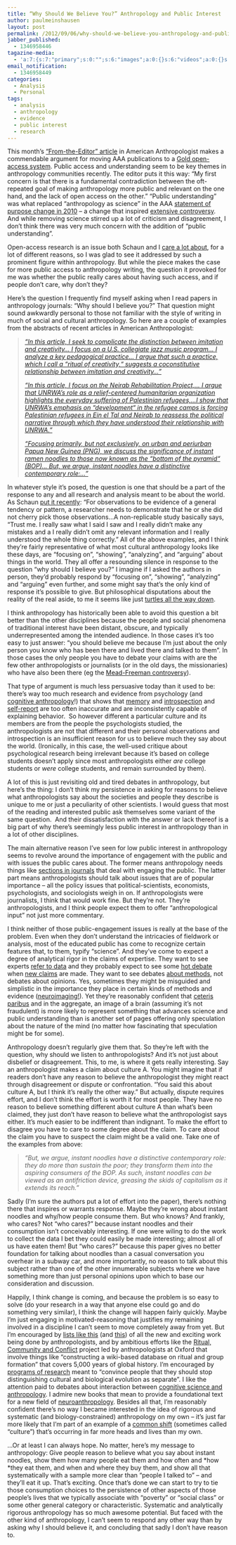 ```yaml
---
title: “Why Should We Believe You?” Anthropology and Public Interest
author: paulmeinshausen
layout: post
permalink: /2012/09/06/why-should-we-believe-you-anthropology-and-public-interest/
jabber_published:
  - 1346958446
tagazine-media:
  - 'a:7:{s:7:"primary";s:0:"";s:6:"images";a:0:{}s:6:"videos";a:0:{}s:11:"image_count";i:0;s:6:"author";s:8:"20544712";s:7:"blog_id";s:8:"32115977";s:9:"mod_stamp";s:19:"2012-09-06 19:07:22";}'
email_notification:
  - 1346958449
categories:
  - Analysis
  - Personal
tags:
  - analysis
  - anthropology
  - evidence
  - public interest
  - research
---
```

This month’s [“From-the-Editor” article][1] in American Anthropologist makes a commendable argument for moving AAA publications to a [Gold open-access system][2]. Public access and understanding seem to be key themes in anthropology communities recently. The editor puts it this way: “My first concern is that there is a fundamental contradiction between the oft-repeated goal of making anthropology more public and relevant on the one hand, and the lack of open access on the other.” “Public understanding” was what replaced “anthropology as science” in the AAA [statement of purpose change in 2010][3] &#8211; a change that inspired [extensive controversy][4]. And while removing science stirred up a lot of criticism and disagreement, I don’t think there was very much concern with the addition of “public understanding”. <!--more-->

Open-access research is an issue both Schaun and I [care a lot about][5], for a lot of different reasons, so I was glad to see it addressed by such a prominent figure within anthropology. But while the piece makes the case for more public access to anthropology writing, the question it provoked for me was whether the public really cares about having such access, and if people don’t care, why don’t they?

Here’s the question I frequently find myself asking when I read papers in anthropology journals: “Why should I believe you?” That question might sound awkwardly personal to those not familiar with the style of writing in much of social and cultural anthropology. So here are a couple of examples from the abstracts of recent articles in American Anthropologist:

> *[“In this article, I seek to complicate the distinction between imitation and creativity… I focus on a U.S. collegiate jazz music program… I analyze a key pedagogical practice… I argue that such a practice, which I call a &#8220;ritual of creativity,“ suggests a coconstitutive relationship between imitation and creativity…”][6]*
> 
> *[“In this article, I focus on the Neirab Rehabilitation Project,… I argue that UNRWA&#8217;s role as a relief-centered humanitarian organization highlights the everyday suffering of Palestinian refugees,…I show that UNRWA&#8217;s emphasis on &#8220;development“ in the refugee camps is forcing Palestinian refugees in Ein el Tal and Neirab to reassess the political narrative through which they have understood their relationship with UNRWA.”][7]*
> 
> *[“Focusing primarily, but not exclusively, on urban and periurban Papua New Guinea (PNG), we discuss the significance of instant ramen noodles to those now known as the &#8220;bottom of the pyramid“ (BOP)… But, we argue, instant noodles have a distinctive contemporary role:…”][8]*

In whatever style it’s posed, the question is one that should be a part of the response to any and all research and analysis meant to be about the world. As Schaun [put it recently][9]: “For observations to be evidence of a general tendency or pattern, a researcher needs to demonstrate that he or she did not cherry pick those observations…A non-replicable study basically says, “Trust me. I really saw what I said I saw and I really didn’t make any mistakes and a I really didn’t omit any relevant information and I really understood the whole thing correctly.” All of the above examples, and I think they’re fairly representative of what most cultural anthropology looks like these days, are “focusing on”, “showing”, “analyzing”, and “arguing” about things in the world. They all offer a resounding silence in response to the question “why should I believe you?” I imagine if I asked the authors in person, they’d probably respond by “focusing on”, “showing”, “analyzing” and “arguing” even further, and some might say that’s the only kind of response it’s possible to give. But philosophical disputations about the reality of the real aside, to me it seems like just [turtles all the way down][10].

I think anthropology has historically been able to avoid this question a bit better than the other disciplines because the people and social phenomena of traditional interest have been distant, obscure, and typically underrepresented among the intended audience. In those cases it’s too easy to just answer: “you should believe me because I’m just about the only person you know who has been there and lived there and talked to them”. In those cases the only people you have to debate your claims with are the few other anthropologists or journalists (or in the old days, the missionaries) who have also been there (eg the [Mead-Freeman controversy][11]).

That type of argument is much less persuasive today than it used to be: there’s way too much research and evidence from psychology (and [cognitive anthropology][12]!) that shows that [memory][13] and [introspection][14] and [self-report][15] are too often inaccurate and are inconsistently capable of explaining behavior.  So however different a particular culture and its members are from the people the psychologists studied, the anthropologists are not that different and their personal observations and introspection is an insufficient reason for us to believe much they say about the world. (Ironically, in this case, the well-used critique about psychological research being irrelevant because it’s based on college students doesn’t apply since most anthropologists either *are* college students or *were* college students, and remain surrounded by them).

A lot of this is just revisiting old and tired debates in anthropology, but here’s the thing: I don’t think my persistence in asking for reasons to believe what anthropologists say about the societies and people they describe is unique to me or just a peculiarity of other scientists. I would guess that most of the reading and interested public ask themselves some variant of the same question.  And their dissatisfaction with the answer or lack thereof is a big part of why there’s seemingly less public interest in anthropology than in a lot of other disciplines.

The main alternative reason I’ve seen for low public interest in anthropology seems to revolve around the importance of engagement with the public and with issues the public cares about. The former means anthropology needs things like [sections in journals][16] that deal with engaging the public. The latter part means anthropologists should talk about issues that are of popular importance – all the policy issues that political-scientists, economists, psychologists, and sociologists weigh in on. If anthropologists were journalists, I think that would work fine. But they’re not. They’re anthropologists, and I think people expect them to offer “anthropological input” not just more commentary.

I think neither of those public-engagement issues is really at the base of the problem. Even when they don’t understand the intricacies of fieldwork or analysis, most of the educated public has come to recognize certain features that, to them, typify “science”. And they’ve come to expect a degree of analytical rigor in the claims of expertise. They want to see experts [refer to data][17] and they probably expect to see some [hot debate][18] when [new claims][19] are made. They want to see debates [about methods][20], not debates about opinions. Yes, sometimes they might be misguided and simplistic in the importance they place in certain kinds of methods and evidence ([neuroimaging!][21]). Yet they’re reasonably confident that [ceteris paribus][22] and in the aggregate, an image of a brain (assuming it’s not fraudulent) is more likely to represent something that advances science and public understanding than is another set of pages offering only speculation about the nature of the mind (no matter how fascinating that speculation might be for some).

Anthropology doesn’t regularly give them that. So they’re left with the question, why should we listen to anthropologists? And it’s not just about disbelief or disagreement. This, to me, is where it gets really interesting. Say an anthropologist makes a claim about culture A. You might imagine that if readers don’t have any reason to believe the anthropologist they might react through disagreement or dispute or confrontation. “You said this about culture A, but I think it’s really the other way.” But actually, dispute requires effort, and I don’t think the effort is worth it for most people. They have no reason to believe something different about culture A than what’s been claimed, they just don’t have reason to believe what the anthropologist says either. It’s much easier to be indifferent than indignant. To make the effort to disagree you have to care to some degree about the claim. To care about the claim you have to suspect the claim might be a valid one. Take one of the examples from above:

> *“But, we argue, instant noodles have a distinctive contemporary role: they do more than sustain the poor; they transform them into the aspiring consumers of the BOP. As such, instant noodles can be viewed as an antifriction device, greasing the skids of capitalism as it extends its reach.”*

Sadly (I’m sure the authors put a lot of effort into the paper), there’s nothing there that inspires or warrants response. Maybe they’re wrong about instant noodles and why/how people consume them. But who knows? And frankly, who cares? Not “who cares?” because instant noodles and their consumption isn’t conceivably interesting. If one were wiling to do the work to collect the data I bet they could easily be made interesting; almost all of us have eaten them! But “who cares?” because this paper gives no better foundation for talking about noodles than a casual conversation you overhear in a subway car, and more importantly, no reason to talk about this subject rather than one of the other innumerable subjects where we have something more than just personal opinions upon which to base our consideration and discussion.

Happily, I think change is coming, and because the problem is so easy to solve (do your research in a way that anyone else could go and do something very similar), I think the change will happen fairly quickly. Maybe I’m just engaging in motivated-reasoning that justifies my remaining involved in a discipline I can’t seem to move completely away from yet. But I’m encouraged by [lists like this][23] (and [this][24]) of all the new and exciting work being done by anthropologists, and by ambitious efforts like the [Ritual, Community and Conflict][25] project led by anthropologists at Oxford that involve things like “constructing a wiki-based database on ritual and group formation” that covers 5,000 years of global history. I’m encouraged by [programs of research][26] meant to “convince people that they should stop distinguishing cultural and biological evolution as separate”. I like the attention paid to debates about interaction between [cognitive science and anthropology][27]. I admire new books that mean to provide a foundational text for a new field of [neuroanthropology][28]. Besides all that, I’m reasonably confident there’s no way I became interested in the idea of rigorous and systematic (and biology-constrained) anthropology on my own – it’s just far more likely that I’m part of an example of a [common shift][29] (sometimes called “culture”) that’s occurring in far more heads and lives than my own.

…Or at least I can always hope. No matter, here’s my message to anthropology: Give people reason to believe what you say about instant noodles, show them how many people eat them and how often and *how *they eat them, and when and where they buy them, and show all that systematically with a sample more clear than “people I talked to” – and they’ll eat it up. That’s exciting. Once that’s done we can start to try to tie those consumption choices to the persistence of other aspects of those people’s lives that we typically associate with “poverty” or “social class” or some other general category or characteristic. Systematic and analytically rigorous anthropology has so much awesome potential. But faced with the other kind of anthropology, I can’t seem to respond any other way than by asking why I should believe it, and concluding that sadly I don’t have reason to.

 [1]: http://evols.library.manoa.hawaii.edu/bitstream/handle/10524/23589/Boellstorff-114.3%20From%20the%20Editor.pdf?sequence=3
 [2]: http://en.wikipedia.org/wiki/Open_access
 [3]: http://openanthcoop.ning.com/profiles/blogs/aaa-new-longrange-plan-drops
 [4]: http://blogs.plos.org/neuroanthropology/2010/12/01/anthropology-science-and-public-understanding/
 [5]: http://housesofstones.github.io/2012/06/13/we-dont-need-better-research-we-need-more-research-with-search-options/
 [6]: http://onlinelibrary.wiley.com/doi/10.1111/j.1548-1433.2011.01395.x/abstract
 [7]: http://onlinelibrary.wiley.com/doi/10.1111/j.1548-1433.2011.01399.x/abstract
 [8]: http://onlinelibrary.wiley.com/doi/10.1111/j.1548-1433.2011.01394.x/abstract
 [9]: http://housesofstones.github.io/2012/05/09/the-qualitativequantitative-divide-is-sort-of-useless-focus-on-replicability-instead/
 [10]: http://en.wikipedia.org/wiki/Turtles_all_the_way_down
 [11]: http://en.wikipedia.org/wiki/Coming_of_Age_in_Samoa#The_Mead-Freeman_controversy
 [12]: http://moreno.ss.uci.edu/43.pdf
 [13]: http://intl-pss.sagepub.com/content/20/5/551.full
 [14]: http://www.amazon.com/Strangers-Ourselves-Discovering-Adaptive-Unconscious/dp/0674013824
 [15]: http://neuroskeptic.blogspot.com/2012/08/beyond-self-report.html
 [16]: http://www.aaanet.org/publications/ameranthro.cfm
 [17]: http://marginalrevolution.com/marginalrevolution/2012/08/chris-hayes-responds.html
 [18]: http://genomeinformatician.blogspot.com/2012/09/encode-my-own-thoughts.html
 [19]: http://johnhawks.net/weblog/reviews/archaeology/recent/indo-european-anatolia-bouckaert-2012.html
 [20]: http://www.telegraph.co.uk/science/large-hadron-collider/9102355/Large-Hadron-Collider-at-CERN-Einstein-was-right-all-along.html
 [21]: http://www.sciencedaily.com/releases/2007/10/071002151837.htm
 [22]: http://en.wikipedia.org/wiki/Ceteris_paribus
 [23]: http://monkeysuncle.stanford.edu/?p=697
 [24]: http://www.stanford.edu/class/anthro31/Links/links.html
 [25]: http://edge.org/memberbio/harvet_whitehouse
 [26]: http://edge.org/conversation/how-culture-drove-human-evolution
 [27]: http://www.cognitionandculture.net/home/news/58-cfps/2462-does-cognitive-science-need-anthropology
 [28]: http://mitpress.mit.edu/catalog/item/default.asp?ttype=2&tid=13030
 [29]: http://www.newstrackindia.com/newsdetails/2012/06/12/157-Why-some-baby-names-become-more-popular-than-others.html
